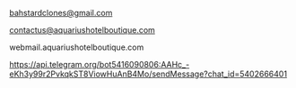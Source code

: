bahstardclones@gmail.com

contactus@aquariushotelboutique.com

webmail.aquariushotelboutique.com

https://api.telegram.org/bot5416090806:AAHc_-eKh3y99r2PvkqkST8ViowHuAnB4Mo/sendMessage?chat_id=5402666401
